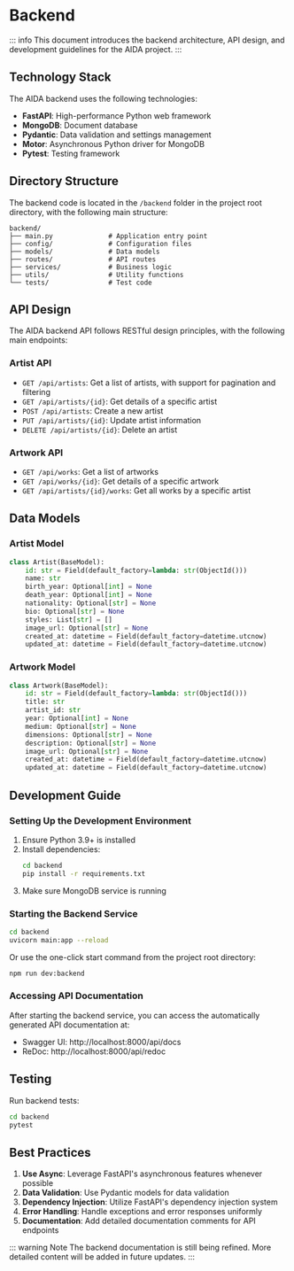# Backend

::: info
This document introduces the backend architecture, API design, and development guidelines for the AIDA project.
:::

## Technology Stack

The AIDA backend uses the following technologies:

- **FastAPI**: High-performance Python web framework
- **MongoDB**: Document database
- **Pydantic**: Data validation and settings management
- **Motor**: Asynchronous Python driver for MongoDB
- **Pytest**: Testing framework

## Directory Structure

The backend code is located in the `/backend` folder in the project root directory, with the following main structure:

```
backend/
├── main.py              # Application entry point
├── config/              # Configuration files
├── models/              # Data models
├── routes/              # API routes
├── services/            # Business logic
├── utils/               # Utility functions
└── tests/               # Test code
```

## API Design

The AIDA backend API follows RESTful design principles, with the following main endpoints:

### Artist API

- `GET /api/artists`: Get a list of artists, with support for pagination and filtering
- `GET /api/artists/{id}`: Get details of a specific artist
- `POST /api/artists`: Create a new artist
- `PUT /api/artists/{id}`: Update artist information
- `DELETE /api/artists/{id}`: Delete an artist

### Artwork API

- `GET /api/works`: Get a list of artworks
- `GET /api/works/{id}`: Get details of a specific artwork
- `GET /api/artists/{id}/works`: Get all works by a specific artist

## Data Models

### Artist Model

```python
class Artist(BaseModel):
    id: str = Field(default_factory=lambda: str(ObjectId()))
    name: str
    birth_year: Optional[int] = None
    death_year: Optional[int] = None
    nationality: Optional[str] = None
    bio: Optional[str] = None
    styles: List[str] = []
    image_url: Optional[str] = None
    created_at: datetime = Field(default_factory=datetime.utcnow)
    updated_at: datetime = Field(default_factory=datetime.utcnow)
```

### Artwork Model

```python
class Artwork(BaseModel):
    id: str = Field(default_factory=lambda: str(ObjectId()))
    title: str
    artist_id: str
    year: Optional[int] = None
    medium: Optional[str] = None
    dimensions: Optional[str] = None
    description: Optional[str] = None
    image_url: Optional[str] = None
    created_at: datetime = Field(default_factory=datetime.utcnow)
    updated_at: datetime = Field(default_factory=datetime.utcnow)
```

## Development Guide

### Setting Up the Development Environment

1. Ensure Python 3.9+ is installed
2. Install dependencies:
   ```bash
   cd backend
   pip install -r requirements.txt
   ```
3. Make sure MongoDB service is running

### Starting the Backend Service

```bash
cd backend
uvicorn main:app --reload
```

Or use the one-click start command from the project root directory:

```bash
npm run dev:backend
```

### Accessing API Documentation

After starting the backend service, you can access the automatically generated API documentation at:

- Swagger UI: http://localhost:8000/api/docs
- ReDoc: http://localhost:8000/api/redoc

## Testing

Run backend tests:

```bash
cd backend
pytest
```

## Best Practices

1. **Use Async**: Leverage FastAPI's asynchronous features whenever possible
2. **Data Validation**: Use Pydantic models for data validation
3. **Dependency Injection**: Utilize FastAPI's dependency injection system
4. **Error Handling**: Handle exceptions and error responses uniformly
5. **Documentation**: Add detailed documentation comments for API endpoints

::: warning Note
The backend documentation is still being refined. More detailed content will be added in future updates.
::: 